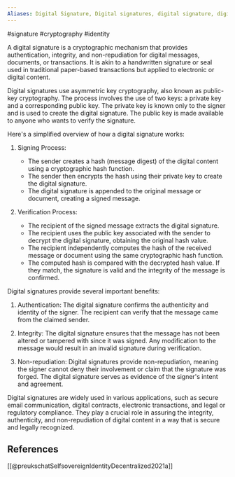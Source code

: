 ```yaml
---
Aliases: Digital Signature, Digital signatures, digital signature, digital signatures
---
```

#signature #cryptography #identity

A digital signature is a cryptographic mechanism that provides authentication, integrity, and non-repudiation for digital messages, documents, or transactions. It is akin to a handwritten signature or seal used in traditional paper-based transactions but applied to electronic or digital content.

Digital signatures use asymmetric key cryptography, also known as public-key cryptography. The process involves the use of two keys: a private key and a corresponding public key. The private key is known only to the signer and is used to create the digital signature. The public key is made available to anyone who wants to verify the signature.

Here's a simplified overview of how a digital signature works:

1. Signing Process:
   - The sender creates a hash (message digest) of the digital content using a cryptographic hash function.
   - The sender then encrypts the hash using their private key to create the digital signature.
   - The digital signature is appended to the original message or document, creating a signed message.

2. Verification Process:
   - The recipient of the signed message extracts the digital signature.
   - The recipient uses the public key associated with the sender to decrypt the digital signature, obtaining the original hash value.
   - The recipient independently computes the hash of the received message or document using the same cryptographic hash function.
   - The computed hash is compared with the decrypted hash value. If they match, the signature is valid and the integrity of the message is confirmed.

Digital signatures provide several important benefits:

1. Authentication: The digital signature confirms the authenticity and identity of the signer. The recipient can verify that the message came from the claimed sender.

2. Integrity: The digital signature ensures that the message has not been altered or tampered with since it was signed. Any modification to the message would result in an invalid signature during verification.

3. Non-repudiation: Digital signatures provide non-repudiation, meaning the signer cannot deny their involvement or claim that the signature was forged. The digital signature serves as evidence of the signer's intent and agreement.

Digital signatures are widely used in various applications, such as secure email communication, digital contracts, electronic transactions, and legal or regulatory compliance. They play a crucial role in assuring the integrity, authenticity, and non-repudiation of digital content in a way that is secure and legally recognized.

## References

[[@preukschatSelfsovereignIdentityDecentralized2021a]]

